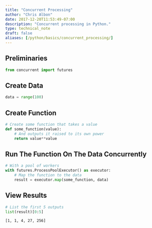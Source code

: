 ```yaml
---
title: "Concurrent Processing"
author: "Chris Albon"
date: 2017-12-20T11:53:49-07:00
description: "Concurrent processing in Python."
type: technical_note
draft: false
aliases: [/python/basics/concurrent_processing/]
---
```

## Preliminaries


```python
from concurrent import futures
```

## Create Data


```python
data = range(100)
```

## Create Function


```python
# Create some function that takes a value
def some_function(value):
    # And outputs it raised to its own power
    return value**value
```

## Run The Function On The Data Concurrently


```python
# With a pool of workers
with futures.ProcessPoolExecutor() as executor:
    # Map the function to the data
    result = executor.map(some_function, data)
```

## View Results


```python
# List the first 5 outputs
list(result)[0:5]
```




    [1, 1, 4, 27, 256]


